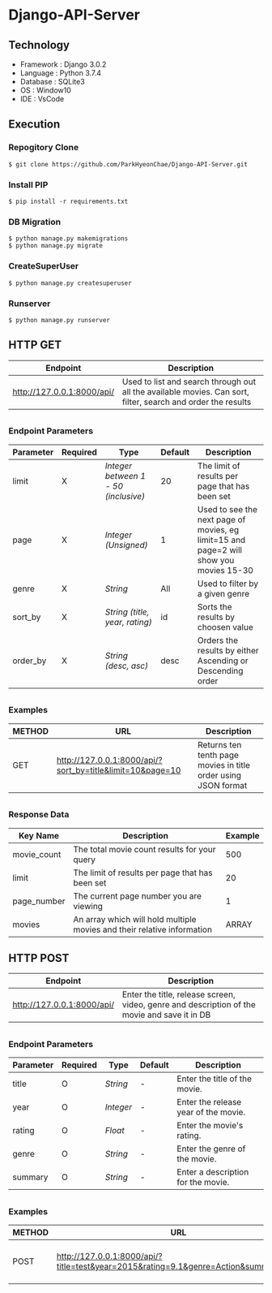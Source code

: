 # Django-API-Server

## Technology
- Framework : Django 3.0.2
- Language : Python 3.7.4
- Database : SQLite3
- OS : Window10
- IDE : VsCode

## Execution

### Repogitory Clone

```
$ git clone https://github.com/ParkHyeonChae/Django-API-Server.git
```

### Install PIP

```
$ pip install -r requirements.txt
```

### DB Migration

```
$ python manage.py makemigrations
$ python manage.py migrate
```
### CreateSuperUser

```
$ python manage.py createsuperuser
```

### Runserver

```
$ python manage.py runserver
```


## HTTP GET

| **Endpoint**               | Description                                                  |
| -------------------------- | ------------------------------------------------------------ |
| http://127.0.0.1:8000/api/ | Used to list and search through out all the available movies. Can sort, filter, search and order the results |

###### 

### Endpoint Parameters

| Parameter | Required | Type                                 | Default | Description                                                  |
| --------- | -------- | ------------------------------------ | ------- | ------------------------------------------------------------ |
| limit     | X        | *Integer between 1 - 50 (inclusive)* | 20      | The limit of results per page that has been set              |
| page      | X        | *Integer (Unsigned)*                 | 1       | Used to see the next page of movies, eg limit=15 and page=2 will show you movies 15-30 |
| genre     | X        | *String*                             | All     | Used to filter by a given genre                              |
| sort_by   | X        | *String (title, year, rating)*       | id      | Sorts the results by choosen value                           |
| order_by  | X        | *String (desc, asc)*                 | desc    | Orders the results by either Ascending or Descending order   |

###### 

### Examples

| METHOD | URL                                                       | Description                                                  |
| ------ | --------------------------------------------------------- | ------------------------------------------------------------ |
| GET    | http://127.0.0.1:8000/api/?sort_by=title&limit=10&page=10 | Returns ten tenth page movies in title order using JSON format |

###### 

### Response Data

| **Key Name** | **Description**                                              | **Example** |
| ------------ | ------------------------------------------------------------ | ----------- |
| movie_count  | The total movie count results for your query                 | 500         |
| limit        | The limit of results per page that has been set              | 20          |
| page_number  | The current page number you are viewing                      | 1           |
| movies       | An array which will hold multiple movies and their relative information | ARRAY       |



## HTTP POST

| **Endpoint**               | Description                                                  |
| -------------------------- | ------------------------------------------------------------ |
| http://127.0.0.1:8000/api/ | Enter the title, release screen, video, genre and description of the movie and save it in DB |

###### 

### Endpoint Parameters

| Parameter | Required | Type      | Default | Description                          |
| --------- | -------- | --------- | ------- | ------------------------------------ |
| title     | O        | *String*  | -       | Enter the title of the movie.        |
| year      | O        | *Integer* | -       | Enter the release year of the movie. |
| rating    | O        | *Float*   | -       | Enter the movie's rating.            |
| genre     | O        | *String*  | -       | Enter the genre of the movie.        |
| summary   | O        | *String*  | -       | Enter a description for the movie.   |

###### 

### Examples

| METHOD | URL                                                          | Description                        |
| ------ | ------------------------------------------------------------ | ---------------------------------- |
| POST   | http://127.0.0.1:8000/api/?title=test&year=2015&rating=9.1&genre=Action&summary=test | Save to DB as requested parametert |

